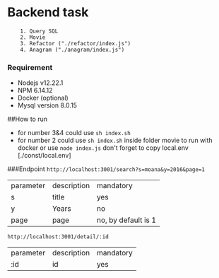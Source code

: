 # Backend task

```Question
    1. Query SQL 
    2. Movie 
    3. Refactor ("./refactor/index.js")
    4. Anagram ("./anagram/index.js") 
```

### Requirement

- Nodejs v12.22.1
- NPM 6.14.12
- Docker (optional)
- Mysql version 8.0.15

##How to run 

- for number 3&4 could use ``` sh index.sh ``` <br>
- for number 2 could use ``` sh index.sh ```  inside folder movie to run with docker or use 
``node index.js`` don't forget to copy local.env [./const/local.env]


###Endpoint 
``http://localhost:3001/search?s=moana&y=2016&page=1``
<table>
<tr>
<td>parameter</td>
<td>description</td>
<td>mandatory</td>
</tr>
<tr>
<td>s</td>
<td>title</td>
<td>yes</td>
</tr>

<tr>
<td>y</td>
<td>Years</td>
<td>no</td>
</tr>

<tr>
<td>page</td>
<td>page</td>
<td>no, by default is 1</td>
</tr>

</table>

```http://localhost:3001/detail/:id```
<table>
<tr>
<td>parameter</td>
<td>description</td>
<td>mandatory</td>
</tr>
<tr>
<td>:id</td>
<td>id</td>
<td>yes</td>
</tr>
</table>
